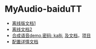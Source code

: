 # MyAudio-baiduTT
* [离线版文档1](https://cloud.baidu.com/doc/SPEECH/ASR-Android-SDK.html#SDK.20.E5.8A.9F.E8.83.BD.E7.AE.80.E4.BB.8B)
* [离线文档2](https://ai.baidu.com/docs#/ASR-Android-SDK/top)
* [合成语音demo,密码: ka8i](https://pan.baidu.com/s/1nxj6IzZ), [及文档](https://www.jianshu.com/p/efded1a55b58)，[项目](https://github.com/yufeilong92/baidudemo/tree/master)
* [配置详情文档](https://www.jianshu.com/p/f4ebe90d1024)